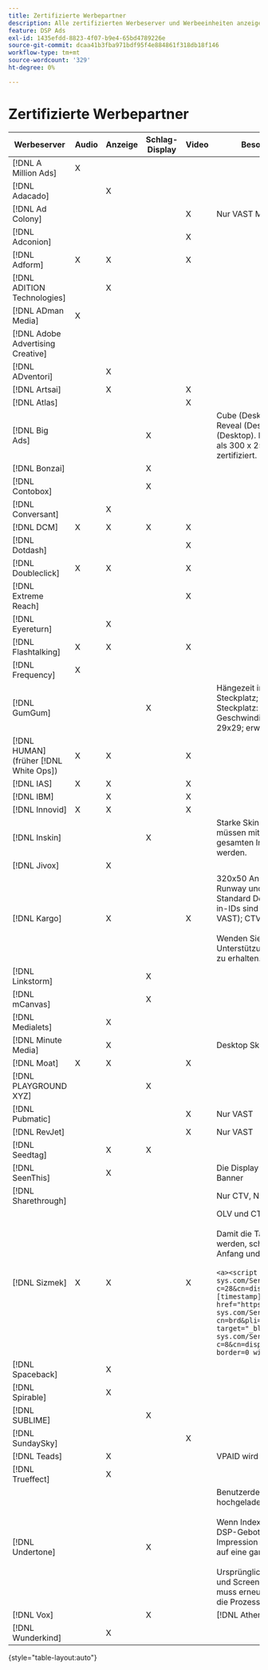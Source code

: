 ```yaml
---
title: Zertifizierte Werbepartner
description: Alle zertifizierten Werbeserver und Werbeeinheiten anzeigen.
feature: DSP Ads
exl-id: 1435efdd-8823-4f07-b9e4-65bd4789226e
source-git-commit: dcaa41b3fba971bdf95f4e884861f318db18f146
workflow-type: tm+mt
source-wordcount: '329'
ht-degree: 0%

---
```


# Zertifizierte Werbepartner

| Werbeserver | Audio | Anzeige | Schlag-Display | Video | Besondere Anforderungen und Hinweise |
| --- | --- | --- | --- | --- | --- |
| [!DNL A Million Ads] | X | | | | |
| [!DNL Adacado] | | X | | | |
| [!DNL Ad Colony] | | | | X | Nur VAST Mobile |
| [!DNL Adconion] | | | | X | |
| [!DNL Adform] | X | X | | X | |
| [!DNL ADITION Technologies] | | X | | | |
| [!DNL ADman Media] | X | | | | |
| [!DNL Adobe Advertising Creative] | | | | | |
| [!DNL ADventori] | | X | | | |
| [!DNL Artsai] | | X | | X | |
| [!DNL Atlas] | | | | X | |
| [!DNL Big Ads] | | | X | | Cube (Desktop), Cube (Mobile), Karten (Desktop), Big Reveal (Desktop), Cine-Cube (Desktop), Kinematik (Desktop). Richten Sie alle diese Anzeigentypen in DSP als 300 x 250 ein. Nur über [!DNL Magnite DV+] zertifiziert. |
| [!DNL Bonzai] | | | X | | |
| [!DNL Contobox] | | | X | | |
| [!DNL Conversant] | | X | | | |
| [!DNL DCM] | X | X | X | X | |
| [!DNL Dotdash] | | | | X | |
| [!DNL Doubleclick] | X | X | | X | |
| [!DNL Extreme Reach] | | | | X | |
| [!DNL Eyereturn] | | X | | | |
| [!DNL Flashtalking] | X | X | | X | |
| [!DNL Frequency] | X | | | | |
| [!DNL GumGum] | | | X | | Hängezeit im Steckplatz: 21x21; Hängezeit im Steckplatz; Mobilvideo: 22x22; Hängezeit im Steckplatz: 24x24; Hoverboard im Steckplatz: 25x25; Geschwindigkeit im Steckplatz: 26x26; Super Skin: 29x29; erweiterbare Ecke im Bildschirm: 20x20 |
| [!DNL HUMAN] (früher [!DNL White Ops]) | X | X | | X | |
| [!DNL IAS] | X | X | | X | |
| [!DNL IBM] | | X | | X | |
| [!DNL Innovid] | X | X | | X | |
| [!DNL Inskin] | | | X | | Starke Skins (einschließlich Cavai Conversational Ads) müssen mit einer Display-Deal-ID von 180 x 150 im gesamten Inskin-Inventarnetzwerk bereitgestellt werden. |
| [!DNL Jivox] | | X | | | |
| [!DNL Kargo] | | X | | X | 320x50 Anker, BYOC, Hover, Breakout, Breakaway, Runway und Sidekick; 300x250 Outstream, HighRise; Standard Desktop Display (spezielle Anzeigen-Plug-in-IDs sind nicht erforderlich); Video Anchor (nur VAST); CTV über [!DNL Pubmatic]</br></br>Wenden Sie sich an Ihr Adobe Account Team, um Unterstützung beim Einrichten von Anzeigeneinheiten zu erhalten. |
| [!DNL Linkstorm] | | | X | | |
| [!DNL mCanvas] | | | X | | |
| [!DNL Medialets] | | X | | | |
| [!DNL Minute Media] | | X | | | Desktop Skin (970x250) |
| [!DNL Moat] | X | X | | X | |
| [!DNL PLAYGROUND XYZ] | | | X | | |
| [!DNL Pubmatic] | | | | X | Nur VAST |
| [!DNL RevJet] | | | | X | Nur VAST |
| [!DNL Seedtag] | | X | X | | |
| [!DNL SeenThis] | | X | | | Die Display-Zertifizierung umfasst Video-Tags für Banner |
| [!DNL Sharethrough] | | | | | Nur CTV, Native und Outstream |
| [!DNL Sizmek] | X | X | | X | OLV und CTV</br></br> Damit die Tags in der Benutzeroberfläche gerendert werden, schließen Sie das Tag in `<a>` Tags ein (am Anfang und am Ende). Siehe Beispiel-Tag unten:</br></br>`<a><script src="https://bs.serving-sys.com/Serving/adServer.bs?c=28&cn=display&pli=1074570064&w=900&h=550&ord=[timestamp]&ifrm=-1&z=0"></script> <noscript> <a href="https://bs.serving-sys.com/Serving/adServer.bs?cn=brd&pli=1074570064&Page=&Pos=-602368150" target="_blank"> <img src="https://bs.serving-sys.com/Serving/adServer.bs?c=8&cn=display&pli=1074570064&Page=&Pos=-602368150" border=0 width=900 height=550></a> </noscript><a>` |
| [!DNL Spaceback] | | X | | | |
| [!DNL Spirable] | | X | | | |
| [!DNL SUBLIME] | | | X | | |
| [!DNL SundaySky] | | | | X | |
| [!DNL Teads] | | X | | | VPAID wird im Outstream-Inventar nicht unterstützt. |
| [!DNL Trueffect] | | X | | | |
| [!DNL Undertone] | | | X | | Benutzerdefinierte Page-Grabber-Anzeigeneinheit, hochgeladen als 180x150 in DSP</br></br>Wenn Index Exchange eine 180x150-Auktion und DSP-Gebote auf der Auktion durchläuft und eine Impression bereitstellt, erweitert sich das Kreativteam auf eine ganzseitige Display-Anzeige.</br></br>Ursprünglich für Page Grabber, Expandable Adhäsion und Screen Shift-Anzeigen-Einheiten zertifiziert. Dies muss erneut zertifiziert werden, wobei die Schritte für die Prozesse markiert werden müssen. |
| [!DNL Vox] | | | X | | [!DNL Athena] Werbeeinheiten |
| [!DNL Wunderkind] | | X | | | |

{style="table-layout:auto"}
